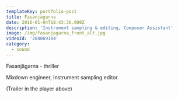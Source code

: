 ```yaml
---
templateKey: portfolio-post
title: Fasanjägarna
date: 2016-01-04T18:43:36.000Z
description: 'Instrument sampling & editing, Composer Assistant'
image: /img/fasanjagarna_front_alt.jpg
videoId: '268069184'
category:
  - sound
---
```

Fasanjägarna - thriller

Mixdown engineer, Instrument sampling editor.

(Trailer in the player above)
